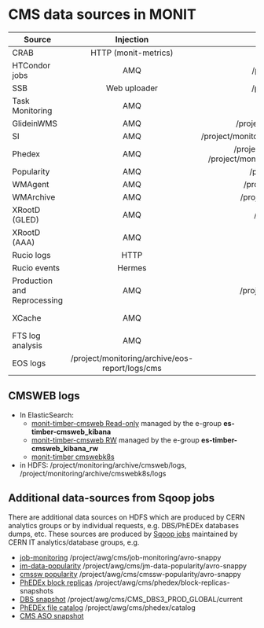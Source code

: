 # CMS data sources in MONIT


| Source        | Injection  | HDFS  |  ES   |
| ------------- |:-------------:| ----------:|------------:|
| CRAB          | HTTP (monit-metrics) | /project/monitoring/archive/crab | monit_prod_crab_raw_* |
| HTCondor jobs | AMQ   | /project/monitoring/archive/condor/ | monit_prod_condor_raw_metric_* |
| SSB           | Web uploader | /project/monitoring/archive/cmssst/ | monit_prod_cmssst_* |
| Task Monitoring | AMQ | | monit_prod_condor_raw_overview_, monit_prod_condor_raw_task_* |
| GlideinWMS    | AMQ | /project/monitoring/archive/glideinwms/ | monit_prod_glideinwms_* |
| SI            | AMQ | /project/monitoring/archive/cms/raw/si_condor_* | monit_prod_cms_raw_si_condor_* |
| Phedex        | AMQ | /project/monitoring/archive/phedex_dbs, /project/monitoring/archive/phedex_replicamon | monit_prod_phedex_dbs_, monit_prod_phedex_replication_* |
| Popularity    | AMQ | /project/monitoring/archive/popagg/ | monit_prod_popagg_* |
| WMAgent       | AMQ | /project/monitoring/archive/wmagent/ | monit_prod_wmagent_* |
| WMArchive     | AMQ | /project/monitoring/archive/wmarchive | monit_prod_wmarchive_* |
| XRootD (GLED) | AMQ | /project/monitoring/archive/xrootd/ | monit_prod_xrootd_enr_* |
| XRootD (AAA)  | AMQ | | monit_prod_cms_raw_aaa-test_*, monit_prod_cms_raw_aaa-ng_ |
| Rucio logs    | HTTP | | monit_prod_cms-rucio |
| Rucio events  | Hermes | | monit_prod_cms-rucio_raw_events* |
| Production and Reprocessing | AMQ |  /project/monitoring/archive/toolsandint | monit_prod_toolsandint_ |
| XCache        | AMQ | | monit_prod_cmsxcache_raw_classads, monit_prod_cmsxcache_raw_xrootd |
| FTS log analysis | AMQ | | monit_prod_cms-fts-logsanalysis_raw_metric |
| EOS logs         | /project/monitoring/archive/eos-report/logs/cms | |

## CMSWEB logs

- In ElasticSearch:
  - [monit-timber-cmsweb Read-only](https://monit-timber-cmsweb.cern.ch/kibana) managed by the e-group **es-timber-cmsweb_kibana**
  - [monit-timber-cmsweb RW](https://monit-timber-cmsweb.cern.ch/kibana_rw) managed by the e-group **es-timber-cmsweb_kibana_rw**
  - [monit-timber cmswebk8s](https://monit-timber.cern.ch/kibana/goto/690ddc9d47df06cd915455c1bf616b0a)
- in HDFS:  /project/monitoring/archive/cmsweb/logs, /project/monitoring/archive/cmswebk8s/logs           
                
## Additional data-sources from Sqoop jobs

There are additional data sources on HDFS which are produced by CERN analytics groups or by individual requests, e.g. DBS/PhEDEx databases dumps, etc.
These sources are produced by [Sqoop jobs](https://gitlab.cern.ch/awg/awg-ETL-crons/tree/master/sqoop) maintained by CERN IT analytics/database groups, e.g.
- [job-monitoring](https://gitlab.cern.ch/awg/awg-ETL-crons/blob/master/sqoop/cms-jm.sh) /project/awg/cms/job-monitoring/avro-snappy
- [jm-data-popularity](https://gitlab.cern.ch/awg/awg-ETL-crons/blob/master/sqoop/jm-cms-data-pop.sh) /project/awg/cms/jm-data-popularity/avro-snappy
- [cmssw popularity](https://gitlab.cern.ch/awg/awg-ETL-crons/blob/master/sqoop/cmssw-popularity.sh) /project/awg/cms/cmssw-popularity/avro-snappy
- [PhEDEx block replicas](https://gitlab.cern.ch/awg/awg-ETL-crons/blob/master/sqoop/phedex-blk-replicas-snapshot.sh) /project/awg/cms/phedex/block-replicas-snapshots
- [DBS snapshot](https://gitlab.cern.ch/awg/awg-ETL-crons/blob/master/sqoop/cms-dbs3-full-copy.sh) /project/awg/cms/CMS_DBS3_PROD_GLOBAL/current
- [PhEDEx file catalog](https://gitlab.cern.ch/awg/awg-ETL-crons/blob/master/sqoop/phedex-file-catalog.sh) /project/awg/cms/phedex/catalog
- [CMS ASO snapshot](https://gitlab.cern.ch/awg/awg-ETL-crons/blob/master/sqoop/cms-aso.sh)
